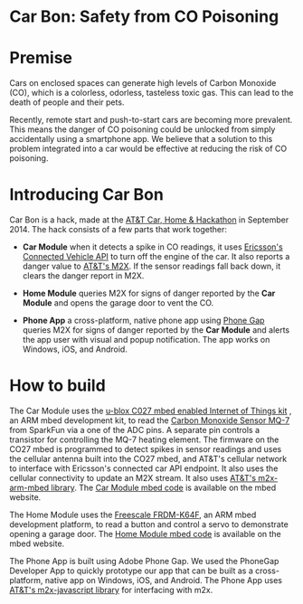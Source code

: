 Car Bon: Safety from CO Poisoning
===================

Premise
=======

Cars on enclosed spaces can generate high levels of Carbon Monoxide
(CO), which is a colorless, odorless, tasteless toxic gas. This can
lead to the death of people and their pets.

Recently, remote start and push-to-start cars are becoming more
prevalent. This means the danger of CO poisoning could be unlocked
from simply accidentally using a smartphone app. We believe that a
solution to this problem integrated into a car would be effective at
reducing the risk of CO poisoning.

Introducing Car Bon
===================

Car Bon is a hack, made at the
[AT&T Car, Home & Hackathon](http://attcarhomehackathon.com/) in
September 2014. The hack consists of a few parts that work together:

* **Car Module** when it detects a spike in CO readings, it uses
  [Ericsson's Connected Vehicle API](http://ericsson-innovate.github.io/hackathon-portal/#/getting-started)
  to turn off the engine of the car. It also reports a danger value to
  [AT&T's M2X](https://m2x.att.com/). If the sensor readings fall back
  down, it clears the danger report in M2X.

* **Home Module** queries M2X for signs of danger reported by the **Car
  Module** and opens the garage door to vent the CO.

* **Phone App** a cross-platform, native phone
  app using [Phone Gap](http://phonegap.com/) queries M2X for signs of
  danger reported by the **Car Module** and alerts the app user with
  visual and popup notification. The app works on Windows, iOS, and Android.

How to build
============

The Car Module uses the
[u-blox C027 mbed enabled Internet of Things kit](http://www.u-blox.com/en/evaluation-tools-a-software/reference-designs/for-gps-chips/c027-internet-of-things-kit.html)
, an ARM mbed development kit, to read the
[Carbon Monoxide Sensor MQ-7](https://www.sparkfun.com/products/9403)
from SparkFun via a one of the ADC pins. A separate pin controls a
transistor for controlling the MQ-7 heating element. The firmware on
the CO27 mbed is programmed to detect spikes in sensor readings and
uses the cellular antenna built into the CO27 mbed, and AT&T's
cellular network to interface with Ericsson's connected car API
endpoint. It also uses the cellular connectivity to update an M2X
stream. It also uses
[AT&T's m2x-arm-mbed library](https://github.com/attm2x/m2x-arm-mbed). The
[Car Module mbed code](http://mbed.org/users/kwchang2/code/Car_Bon_car_module/)
is available on the mbed website.

The Home Module uses the
[Freescale FRDM-K64F](http://mbed.org/platforms/FRDM-K64F/), an ARM
mbed development platform, to read a button and control a servo to
demonstrate opening a garage door. The
[Home Module mbed code](http://mbed.org/users/buf006/code/carbon_home_module/)
is available on the mbed website.

The Phone App is built using Adobe Phone Gap. We used the PhoneGap
Developer App to quickly prototype our app that can be built as a
cross-platform, native app on Windows, iOS, and Android. The Phone App
uses
[AT&T's m2x-javascript library](https://github.com/attm2x/m2x-javascript)
for interfacing with m2x.
